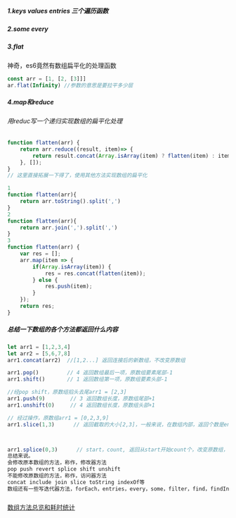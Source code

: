 ##### 1.keys  values entries 三个遍历函数

##### 2.some every 

##### 3.flat

神奇，es6竟然有数组扁平化的处理函数

```js
const arr = [1, [2, [3]]]
ar.flat(Infinity) //参数的意思是要拉平多少层
```

##### 4.map和reduce

###### 用reduc写一个递归实现数组的扁平化处理

```js
function flatten(arr) {  
    return arr.reduce((result, item)=> {
        return result.concat(Array.isArray(item) ? flatten(item) : item);
    }, []);
}
// 这里直接拓展一下得了，使用其他方法实现数组的扁平化

1
function flatten(arr){
    return arr.toString().split(',')
}
2
function flatten(arr){
    return arr.join(',').split(',')
}
3
function flatten(arr) {
    var res = [];
    arr.map(item => {
        if(Array.isArray(item)) {
            res = res.concat(flatten(item));
        } else {
            res.push(item);
        }
    });
    return res;
}
```

##### 总结一下数组的各个方法都返回什么内容

```js
let arr1 = [1,2,3,4]
let arr2 = [5,6,7,8]
arr1.concat(arr2)  //[1,2...] 返回连接后的新数组，不改变原数组

arr1.pop()         // 4 返回数组最后一项，原数组要素尾部-1
arr1.shift()       // 1 返回数组第一项，原数组要素头部-1

//经pop shift，原数组掐头去尾arr1 = [2,3]
arr1.push(9)        // 3 返回数组长度，原数组尾部+1
arr1.unshift(0)     // 4 返回数组长度，原数组头部+1

// 经过操作，原数组arr1 = [0,2,3,9]
arr1.slice(1,3)      // 返回截取的大小[2,3]，一般来说，在数组内部，返回个数是end-start，即所谓的不掐头，去尾巴，原数组不变，常用slice进行数组的复制,arr1.slice()返回undefined



arr1.splice(0,3)      // start，count, 返回从start开始count个，改变原数组， arr = [9]
总结来说。
会修改原本数组的方法，称作，修改器方法
pop push revert splice shift unshift
不能修改原数组的方法，称作，访问器方法
concat include join slice toString indexOf等
数组还有一些写迭代器方法，forEach，entries，every，some，filter，find，findIndex，key，map， reduce
```

##### 

[数组方法总览和耗时统计](https://juejin.im/post/5bb753bd6fb9a05d2272b673)

